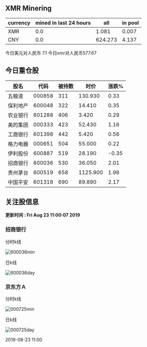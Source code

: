 ## XMR Minering

|currency|mined in last 24 hours|all|in pool|
|---|---|---|---|
|XMR|0.0|1.081|0.007|
|CNY|0.0|624.273|4.137|

今日美元对人民币 7.1	今日xmr对人民币577.67


## 今日重仓股 

|股名|代码|被持数|时价|涨跌%|
|---|---|---|---|---|
|五粮液|000858|311|130.930|0.33|
|保利地产|600048|322|14.410|0.35|
|农业银行|601288|406|3.420|0.29|
|美的集团|000333|423|52.430|1.16|
|工商银行|601398|442|5.420|0.56|
|格力电器|000651|504|55.000|0.22|
|伊利股份|600887|519|28.190|-0.35|
|招商银行|600036|530|36.050|2.01|
|贵州茅台|600519|658|1125.900|1.98|
|中国平安|601318|690|89.890|2.17|

## 关注股信息
**更新时间 : Fri Aug 23 11:00:07 2019**
### 招商银行 
分时k线

![600036min](http://image.sinajs.cn/newchart/min/n/sh600036.gif)

日k线

![600036day](http://image.sinajs.cn/newchart/daily/n/sh600036.gif)

### 京东方Ａ 
分时k线

![000725min](http://image.sinajs.cn/newchart/min/n/sz000725.gif)

日k线

![000725day](http://image.sinajs.cn/newchart/daily/n/sz000725.gif)

2019-08-23 11:00
